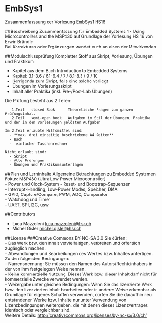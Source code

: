 # EmbSys1
Zusammenfasssung der Vorlesung EmbSys1 HS16

##Beschreibung
Zusammenfassung für Embedded Systems 1 - Using Microcontrollers and the MSP430 auf Grundlage der Vorlesung HS 16 von Erwin Brändle  
Bei Korrekturen oder Ergänzungen wendet euch an einen der Mitwirkenden.


##Modulschlussprüfung
Kompletter Stoff aus Skript, Vorlesung, Übungen und Praktikum  
 - Kapitel aus dem Buch Introduction to Embedded Systems 
  - Kapitel: 3.1-3.6 / 6.1-6.4 / 7 / 8.1-8.3 / 9 / 10  
 - Korrigenda zum Skript, falls eine solche vorliegt  
 - Übungen im Vorlesungsskript  
 - Inhalt aller Praktika (inkl. Pre-/Post-Lab Übungen)  
 
 Die Prüfung besteht aus 2 Teilen:  

       1.Teil   closed Book      Theoretische Fragen zum ganzen Prüfungsinhalt  
       2.Teil   semi-open book   Aufgaben im Stil der Übungen, Praktika und der in den Vorlesungen gelösten Aufgaben 
       
    Im 2.Teil erlaubte Hilfsmittel sind:  
      - **max. drei einseitig beschriebene A4 Seiten**  
      - Buch  
      -  einfacher Taschenrechner  
    
    Nicht erlaubt sind:  
      - Skript  
      - Alte Prüfungen  
      - Übungen und Praktikumsunterlagen  
    
 
##Plan und Lerninhalte
   Allgemeine Betrachtungen zu Embedded Systemen  
   Fokus: MSP430 (Ultra Low Power Microcontroller)  
       - Power und Clock-System
       - Reset- und Bootstrap-Sequenzen  
       - Interrupt-Handling, Low-Power Modes, Speicher, DMA  
       - GPIO, Capture/Compare, PWM, ADC, Comparator  
       - Watchdog und Timer  
       - UART, SPI, I2C, usw.

##Contributors
   - Luca Mazzoleni luca.mazzoleni@hsr.ch  
   - Michel Gisler  michel.gisler@hsr.ch
   
##License
###Creative Commons BY-NC-SA 3.0
Sie dürfen:  
    - Das Werk bzw. den Inhalt vervielfältigen, verbreiten und öffentlich
    zugänglich machen.  
    - Abwandlungen und Bearbeitungen des Werkes bzw. Inhaltes anfertigen.  
  Zu den folgenden Bedingungen:  
     - Namensnennung: Sie müssen den Namen des Autors/Rechteinhabers in der von ihm
    festgelegten Weise nennen.  
    - Keine kommerzielle Nutzung: Dieses Werk bzw. dieser Inhalt darf nicht für
    kommerzielle Zwecke verwendet werden.  
    -  Weitergabe unter gleichen Bedingungen: Wenn Sie das lizenzierte Werk bzw. den
    lizenzierten Inhalt bearbeiten oder in anderer Weise erkennbar als Grundlage
    für eigenes Schaffen verwenden, dürfen Sie die daraufhin neu entstandenen
    Werke bzw. Inhalte nur unter Verwendung von Lizenzbedingungen weitergeben,
    die mit denen dieses Lizenzvertrages identisch oder vergleichbar sind.  
  Weitere Details: http://creativecommons.org/licenses/by-nc-sa/3.0/ch/
